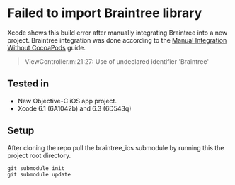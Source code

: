 # Failed to import Braintree library

Xcode shows this build error after manually integrating Braintree into a new project. Braintree integration was done according to the [Manual Integration Without CocoaPods](https://github.com/braintree/braintree_ios/blob/master/Docs/Manual%20Integration.md) guide.

> ViewController.m:21:27: Use of undeclared identifier 'Braintree'

## Tested in

* New Objective-C iOS app project.
* Xcode 6.1 (6A1042b) and 6.3 (6D543q)

## Setup

After cloning the repo pull the braintree_ios submodule by running this the project root directory.

    git submodule init
    git submodule update
    

